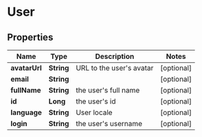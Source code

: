 
# User

## Properties
Name | Type | Description | Notes
------------ | ------------- | ------------- | -------------
**avatarUrl** | **String** | URL to the user&#39;s avatar |  [optional]
**email** | **String** |  |  [optional]
**fullName** | **String** | the user&#39;s full name |  [optional]
**id** | **Long** | the user&#39;s id |  [optional]
**language** | **String** | User locale |  [optional]
**login** | **String** | the user&#39;s username |  [optional]



